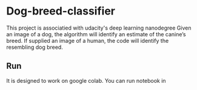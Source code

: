 # Dog-breed-classifier
This project is associatied with udacity's deep learning nanodegree
Given an image of a dog, the algorithm will identify an estimate of the canine’s breed. If supplied an image of a human, the code will identify the resembling dog breed.
## Run
It is designed to work on google colab. You can run notebook in
